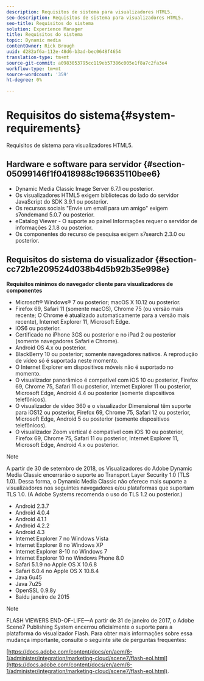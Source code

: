 ```yaml
---
description: Requisitos de sistema para visualizadores HTML5.
seo-description: Requisitos de sistema para visualizadores HTML5.
seo-title: Requisitos do sistema
solution: Experience Manager
title: Requisitos do sistema
topic: Dynamic media
contentOwner: Rick Brough
uuid: d282af6a-112e-48d6-b3ad-bec0648f4654
translation-type: tm+mt
source-git-commit: a0983053795cc119eb57386c005e1f8a7c2fa3e4
workflow-type: tm+mt
source-wordcount: '359'
ht-degree: 0%

---
```



# Requisitos do sistema{#system-requirements}

Requisitos de sistema para visualizadores HTML5.

<!-- Updated June 1, 2020 from https://wiki.corp.adobe.com/pages/viewpage.action?spaceKey=scene7qa&title=s7Viewers%2C+S7SDK%2C+S7OnDemand+Release+Notes - Contact is Sasha -->

## Hardware e software para servidor {#section-05099146f1f0418988c196635110bee6}

* Dynamic Media Classic Image Server 6.7.1 ou posterior.
* Os visualizadores HTML5 exigem bibliotecas do lado do servidor JavaScript do SDK 3.9.1 ou posterior.
* Os recursos sociais &quot;Envie um email para um amigo&quot; exigem s7ondemand 5.0.7 ou posterior.
* eCatalog Viewer - O suporte ao painel Informações requer o servidor de informações 2.1.8 ou posterior.
* Os componentes do recurso de pesquisa exigem s7search 2.3.0 ou posterior.

## Requisitos do sistema do visualizador {#section-cc72b1e209524d038b4d5b92b35e998e}

**Requisitos mínimos do navegador cliente para visualizadores de componentes**

* Microsoft® Windows® 7 ou posterior; macOS X 10.12 ou posterior.
* Firefox 69, Safari 11 (somente macOS), Chrome 75 (ou versão mais recente; O Chrome é atualizado automaticamente para a versão mais recente), Internet Explorer 11, Microsoft Edge.
* iOS6 ou posterior.
* Certificado no iPhone 3GS ou posterior e no iPad 2 ou posterior (somente navegadores Safari e Chrome).
* Android OS 4.x ou posterior.
* BlackBerry 10 ou posterior; somente navegadores nativos. A reprodução de vídeo só é suportada neste momento.
* O Internet Explorer em dispositivos móveis não é suportado no momento.
* O visualizador panorâmico é compatível com iOS 10 ou posterior, Firefox 69, Chrome 75, Safari 11 ou posterior, Internet Explorer 11 ou posterior, Microsoft Edge, Android 4.4 ou posterior (somente dispositivos telefônicos).
* O visualizador de vídeo 360 e o visualizador Dimensional têm suporte para iOS12 ou posterior, Firefox 69, Chrome 75, Safari 12 ou posterior, Microsoft Edge, Android 5 ou posterior (somente dispositivos telefônicos).
* O visualizador Zoom vertical é compatível com iOS 10 ou posterior, Firefox 69, Chrome 75, Safari 11 ou posterior, Internet Explorer 11, Microsoft Edge, Android 4.x ou posterior.

<!--<a id="section_1486A48CD38F42E3956E022A48207727"></a>-->

>[!NOTE]
>
>A partir de 30 de setembro de 2018, os Visualizadores do Adobe Dynamic Media Classic encerrarão o suporte ao Transport Layer Security 1.0 (TLS 1.0). Dessa forma, o Dynamic Media Classic não oferece mais suporte a visualizadores nos seguintes navegadores e/ou plataformas que suportam TLS 1.0. (A Adobe Systems recomenda o uso do TLS 1.2 ou posterior.)

* Android 2.3.7
* Android 4.0.4
* Android 4.1.1
* Android 4.2.2
* Android 4.3
* Internet Explorer 7 no Windows Vista
* Internet Explorer 8 no Windows XP
* Internet Explorer 8-10 no Windows 7
* Internet Explorer 10 no Windows Phone 8.0
* Safari 5.1.9 no Apple OS X 10.6.8
* Safari 6.0.4 no Apple OS X 10.8.4
* Java 6u45
* Java 7u25
* OpenSSL 0.9.8y
* Baidu janeiro de 2015

<!--<a id="section_CF857D27B09D4B09999D79DA2628DDEE"></a>-->

>[!NOTE]
>
>FLASH VIEWERS END-OF-LIFE—A partir de 31 de janeiro de 2017, o Adobe Scene7 Publishing System encerrou oficialmente o suporte para a plataforma do visualizador Flash. Para obter mais informações sobre essa mudança importante, consulte o seguinte site de perguntas frequentes:

[https://docs.adobe.com/content/docs/en/aem/6-1/administer/integration/marketing-cloud/scene7/flash-eol.html](https://docs.adobe.com/content/docs/en/aem/6-1/administer/integration/marketing-cloud/scene7/flash-eol.html).
